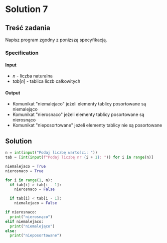 # Solution 7

## Treść zadania

Napisz program zgodny z poniższą specyfikacją.

### Specification

#### Input

* $n$ - liczba naturalna
* $tab[n]$ - tablica liczb całkowitych

#### Output

* Komunikat "niemalejaco" jeżeli elementy tablicy posortowane są niemalejąco
* Komunikat "nierosnaco" jeżeli elementy tablicy posortowane są nierosnąco
* Komunikat "nieposortowane" jeżeli elementy tablicy nie są posortowane

## Solution

```python
n = int(input("Podaj liczbę wartości: "))
tab = [int(input(f"Podaj liczbę nr {i + 1}: ")) for i in range(n)]

niemalejaco = True
nierosnaco = True

for i in range(1, n):
  if tab[i] > tab[i - 1]:
    nierosnaco = False

  if tab[i] < tab[i - 1]:
    niemalejaco = False

if nierosnaco:
  print("nierosnąco")
elif niemalejaco:
  print("niemalejąco")
else:
  print("nieposortowane")
```